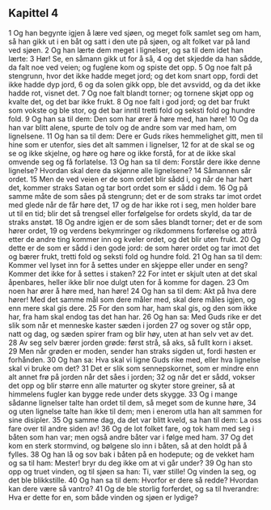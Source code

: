## Kapittel 4

1 Og han begynte igjen å lære ved sjøen, og meget folk samlet seg om ham, så han gikk ut i en båt og satt i den ute på sjøen, og alt folket var på land ved sjøen.
2 Og han lærte dem meget i lignelser, og sa til dem idet han lærte:
3 Hør! Se, en såmann gikk ut for å så,
4 og det skjedde da han sådde, da falt noe ved veien; og fuglene kom og spiste det opp.
5 Og noe falt på stengrunn, hvor det ikke hadde meget jord; og det kom snart opp, fordi det ikke hadde dyp jord,
6 og da solen gikk opp, ble det avsvidd, og da det ikke hadde rot, visnet det.
7 Og noe falt blandt torner; og tornene skjøt opp og kvalte det, og det bar ikke frukt.
8 Og noe falt i god jord; og det bar frukt som vokste og ble stor, og det bar inntil tretti fold og seksti fold og hundre fold.
9 Og han sa til dem: Den som har ører å høre med, han høre!
10 Og da han var blitt alene, spurte de tolv og de andre som var med ham, om lignelsene.
11 Og han sa til dem: Dere er Guds rikes hemmelighet gitt, men til hine som er utenfor, sies det alt sammen i lignelser,
12 for at de skal se og se og ikke skjelne, og høre og høre og ikke forstå, for at de ikke skal omvende seg og få forlatelse.
13 Og han sa til dem: Forstår dere ikke denne lignelse? Hvordan skal dere da skjønne alle lignelsene?
14 Såmannen sår ordet.
15 Men de ved veien er de som ordet blir sådd i, og når de har hørt det, kommer straks Satan og tar bort ordet som er sådd i dem.
16 Og på samme måte de som såes på stengrunn; det er de som straks tar imot ordet med glede når de får høre det,
17 og de har ikke rot i seg, men holder bare ut til en tid; blir det så trengsel eller forfølgelse for ordets skyld, da tar de straks anstøt.
18 Og andre igjen er de som såes blandt torner; det er de som hører ordet,
19 og verdens bekymringer og rikdommens forførelse og attrå etter de andre ting kommer inn og kveler ordet, og det blir uten frukt.
20 Og dette er de som er sådd i den gode jord: de som hører ordet og tar imot det og bærer frukt, tretti fold og seksti fold og hundre fold.
21 Og han sa til dem: Kommer vel lyset inn for å settes under en skjeppe eller under en seng? Kommer det ikke for å settes i staken?
22 For intet er skjult uten at det skal åpenbares, heller ikke blir noe dulgt uten for å komme for dagen.
23 Om noen har ører å høre med, han høre!
24 Og han sa til dem: Akt på hva dere hører! Med det samme mål som dere måler med, skal dere måles igjen, og enn mere skal gis dere.
25 For den som har, ham skal gis, og den som ikke har, fra ham skal endog tas det han har.
26 Og han sa: Med Guds rike er det slik som når et menneske kaster sæden i jorden
27 og sover og står opp, natt og dag, og sæden spirer fram og blir høy, uten at han selv vet av det.
28 Av seg selv bærer jorden grøde: først strå, så aks, så fullt korn i akset.
29 Men når grøden er moden, sender han straks sigden ut, fordi høsten er forhånden.
30 Og han sa: Hva skal vi ligne Guds rike med, eller hva lignelse skal vi bruke om det?
31 Det er slik som sennepskornet, som er mindre enn alt annet frø på jorden når det såes i jorden;
32 og når det er sådd, vokser det opp og blir større enn alle maturter og skyter store greiner, så at himmelens fugler kan bygge rede under dets skygge.
33 Og i mange sådanne lignelser talte han ordet til dem, så meget som de kunne høre,
34 og uten lignelse talte han ikke til dem; men i enerom utla han alt sammen for sine disipler.
35 Og samme dag, da det var blitt kveld, sa han til dem: La oss fare over til andre siden av!
36 Og de lot folket fare, og tok ham med seg i båten som han var; men også andre båter var i følge med ham.
37 Og det kom en sterk stormvind, og bølgene slo inn i båten, så at den holdt på å fylles.
38 Og han lå og sov bak i båten på en hodepute; og de vekket ham og sa til ham: Mester! bryr du deg ikke om at vi går under?
39 Og han sto opp og truet vinden, og til sjøen sa han: Ti, vær stille! Og vinden la seg, og det ble blikkstille.
40 Og han sa til dem: Hvorfor er dere så redde? Hvordan kan dere være så vantro?
41 Og de ble storlig forferdet, og sa til hverandre: Hva er dette for en, som både vinden og sjøen er lydige?
